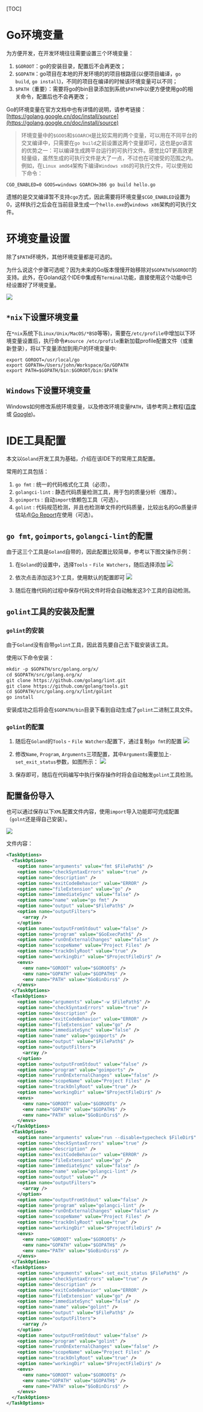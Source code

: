 [TOC]

# Go环境变量

为方便开发，在开发环境往往需要设置三个环境变量：

1. `$GOROOT`：go的安装目录，配置后不会再更改；
1. `$GOPATH`：go项目在本地的开发环境的的项目根路径(以便项目编译，`go build`, `go install`)，不同的项目在编译的时候该环境变量可以不同；
1. `$PATH`（重要）：需要将go的bin目录添加到系统`$PATH`中以便方便使用go的相关命令，配置后也不会再更改；

Go的环境变量在官方文档中也有详情的说明，请参考链接：[https://golang.google.cn/doc/install/source](https://golang.google.cn/doc/install/source)

> 环境变量中的`$GOOS`和`$GOARCH`是比较实用的两个变量，可以用在不同平台的交叉编译中，只需要在`go build`之前设置这两个变量即可，这也是go语言的优势之一：可以编译生成跨平台运行的可执行文件。感觉比QT更高效更轻量级，虽然生成的可执行文件是大了一点，不过也在可接受的范围之内。
例如，在`Linux amd64`架构下编译`Windows x86`的可执行文件，可以使用如下命令：
```
CGO_ENABLED=0 GOOS=windows GOARCH=386 go build hello.go
```
遗憾的是交叉编译暂不支持`cgo`方式，因此需要将环境变量`$CGO_ENABLED`设置为0，这样执行之后会在当前目录生成一个`hello.exe`的`windows x86`架构的可执行文件。

# 环境变量设置

除了`$PATH`环境外，其他环境变量都是可选的。

为什么说这个步骤可选呢？因为未来的Go版本慢慢开始移除对`$GOPATH`/`$GOROOT`的支持。此外，在Goland这个IDE中集成有`Terminal`功能，直接使用这个功能中已经设置好了环境变量。

![](/images/goland7.png)


## `*nix`下设置环境变量
在`*nix`系统下(`Linux/Unix/MacOS/*BSD`等等)，需要在`/etc/profile`中增加以下环境变量设置后，执行命令`#source /etc/profile`重新加载profile配置文件（或重新登录），将以下变量添加到用户的环境变量中:
```shell
export GOROOT=/usr/local/go
export GOPATH=/Users/john/Workspace/Go/GOPATH
export PATH=$GOPATH/bin:$GOROOT/bin:$PATH
```

## `Windows`下设置环境变量
Windows如何修改系统环境变量，以及修改环境变量`PATH`，请参考网上教程([百度](https://www.baidu.com/s?wd=Windows%20%E4%BF%AE%E6%94%B9%E7%B3%BB%E7%BB%9F%E7%8E%AF%E5%A2%83%E5%8F%98%E9%87%8F%20PATH) 或 [Google](https://www.google.com/search?q=Windows+修改系统环境变量+PATH))。



# IDE工具配置

本文以`Goland`开发工具为基础，介绍在该IDE下的常用工具配置。

常用的工具包括：

1. `go fmt` : 统一的代码格式化工具（必须）。
1. `golangci-lint` : 静态代码质量检测工具，用于包的质量分析（推荐）。
1. `goimports` : 自动`import`依赖包工具（可选）。
1. `golint` : 代码规范检测，并且也检测单文件的代码质量，比较出名的Go质量评估站点[Go Report](https://goreportcard.com)在使用（可选）。

## `go fmt`, `goimports`, `golangci-lint`的配置

由于这三个工具是`Goland`自带的，因此配置比较简单，参考以下图文操作示例：

1. 在`Goland`的设置中，选择`Tools` - `File Watchers`，随后选择添加
    ![](/images/WX20190619-092825@2x.jpg)

1. 依次点击添加这3个工具，使用默认的配置即可
    ![](/images/WX20190619-093508@2x.jpg)

1. 随后在撸代码的过程中保存代码文件时将会自动触发这3个工具的自动检测。

## `golint`工具的安装及配置


### `golint`的安装
由于`Goland`没有自带`golint`工具，因此首先要自己去下载安装该工具。

使用以下命令安装：
```html
mkdir -p $GOPATH/src/golang.org/x/
cd $GOPATH/src/golang.org/x/
git clone https://github.com/golang/lint.git
git clone https://github.com/golang/tools.git
cd $GOPATH/src/golang.org/x/lint/golint
go install
```
安装成功之后将会在`$GOPATH/bin`目录下看到自动生成了`golint`二进制工具文件。

### `golint`的配置

1. 随后在`Goland`的`Tools` - `File Watchers`配置下，通过复制`go fmt`的配置
    ![](/images/WX20190619-201818@2x.jpg)

1. 修改`Name`, `Program`, `Arguments`三项配置，其中`Arguments`需要加上`-set_exit_status`参数，如图所示：
    ![](/images/WX20190619-201304@2x.jpg)

1. 保存即可，随后在代码编写中执行保存操作时将会自动触发`golint`工具检测。


## 配置备份导入

也可以通过保存以下`XML`配置文件内容，使用`import`导入功能即可完成配置（`golnt`还是得自己安装）。

![](/images/WX20190619-202618@2x.jpg)

文件内容：
```xml
<TaskOptions>
  <TaskOptions>
    <option name="arguments" value="fmt $FilePath$" />
    <option name="checkSyntaxErrors" value="true" />
    <option name="description" />
    <option name="exitCodeBehavior" value="ERROR" />
    <option name="fileExtension" value="go" />
    <option name="immediateSync" value="false" />
    <option name="name" value="go fmt" />
    <option name="output" value="$FilePath$" />
    <option name="outputFilters">
      <array />
    </option>
    <option name="outputFromStdout" value="false" />
    <option name="program" value="$GoExecPath$" />
    <option name="runOnExternalChanges" value="false" />
    <option name="scopeName" value="Project Files" />
    <option name="trackOnlyRoot" value="true" />
    <option name="workingDir" value="$ProjectFileDir$" />
    <envs>
      <env name="GOROOT" value="$GOROOT$" />
      <env name="GOPATH" value="$GOPATH$" />
      <env name="PATH" value="$GoBinDirs$" />
    </envs>
  </TaskOptions>
  <TaskOptions>
    <option name="arguments" value="-w $FilePath$" />
    <option name="checkSyntaxErrors" value="true" />
    <option name="description" />
    <option name="exitCodeBehavior" value="ERROR" />
    <option name="fileExtension" value="go" />
    <option name="immediateSync" value="false" />
    <option name="name" value="goimports" />
    <option name="output" value="$FilePath$" />
    <option name="outputFilters">
      <array />
    </option>
    <option name="outputFromStdout" value="false" />
    <option name="program" value="goimports" />
    <option name="runOnExternalChanges" value="false" />
    <option name="scopeName" value="Project Files" />
    <option name="trackOnlyRoot" value="true" />
    <option name="workingDir" value="$ProjectFileDir$" />
    <envs>
      <env name="GOROOT" value="$GOROOT$" />
      <env name="GOPATH" value="$GOPATH$" />
      <env name="PATH" value="$GoBinDirs$" />
    </envs>
  </TaskOptions>
  <TaskOptions>
    <option name="arguments" value="run --disable=typecheck $FileDir$" />
    <option name="checkSyntaxErrors" value="true" />
    <option name="description" />
    <option name="exitCodeBehavior" value="ERROR" />
    <option name="fileExtension" value="go" />
    <option name="immediateSync" value="false" />
    <option name="name" value="golangci-lint" />
    <option name="output" value="" />
    <option name="outputFilters">
      <array />
    </option>
    <option name="outputFromStdout" value="false" />
    <option name="program" value="golangci-lint" />
    <option name="runOnExternalChanges" value="false" />
    <option name="scopeName" value="Project Files" />
    <option name="trackOnlyRoot" value="true" />
    <option name="workingDir" value="$ProjectFileDir$" />
    <envs>
      <env name="GOROOT" value="$GOROOT$" />
      <env name="GOPATH" value="$GOPATH$" />
      <env name="PATH" value="$GoBinDirs$" />
    </envs>
  </TaskOptions>
  <TaskOptions>
    <option name="arguments" value="-set_exit_status $FilePath$" />
    <option name="checkSyntaxErrors" value="true" />
    <option name="description" />
    <option name="exitCodeBehavior" value="ERROR" />
    <option name="fileExtension" value="go" />
    <option name="immediateSync" value="false" />
    <option name="name" value="golint" />
    <option name="output" value="$FilePath$" />
    <option name="outputFilters">
      <array />
    </option>
    <option name="outputFromStdout" value="false" />
    <option name="program" value="golint" />
    <option name="runOnExternalChanges" value="false" />
    <option name="scopeName" value="Project Files" />
    <option name="trackOnlyRoot" value="true" />
    <option name="workingDir" value="$ProjectFileDir$" />
    <envs>
      <env name="GOROOT" value="$GOROOT$" />
      <env name="GOPATH" value="$GOPATH$" />
      <env name="PATH" value="$GoBinDirs$" />
    </envs>
  </TaskOptions>
</TaskOptions>
```
